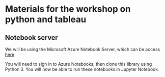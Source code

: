 # Materials for the workshop on python and tableau


## Notebook server

We will be using the Microsoft Azure Notebook Server, which can be access
[here](https://notebooks.azure.com/yardsale8/libraries/USCOTS17)

You will need to sign in to Azure Notebooks, then clone this library using Python 3.  You will now be able to run these notebooks in Jupyter Notebook.